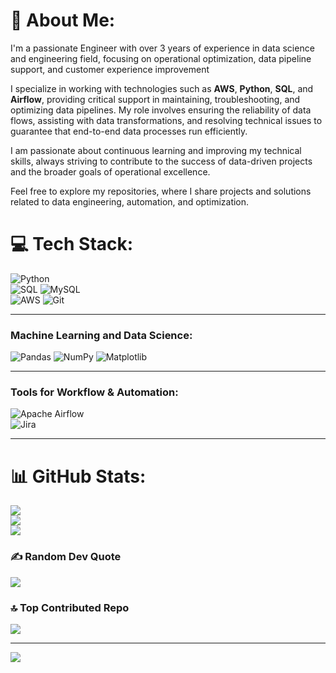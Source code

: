 # 💫 About Me:
I'm a passionate Engineer with over 3 years of experience in data science and engineering field, focusing on operational optimization, data pipeline support, and customer experience improvement

I specialize in working with technologies such as **AWS**, **Python**, **SQL**, and **Airflow**, providing critical support in maintaining, troubleshooting, and optimizing data pipelines. My role involves ensuring the reliability of data flows, assisting with data transformations, and resolving technical issues to guarantee that end-to-end data processes run efficiently.

I am passionate about continuous learning and improving my technical skills, always striving to contribute to the success of data-driven projects and the broader goals of operational excellence.

Feel free to explore my repositories, where I share projects and solutions related to data engineering, automation, and optimization.


# 💻 Tech Stack:
![Python](https://img.shields.io/badge/python-3670A0?style=for-the-badge&logo=python&logoColor=ffdd54)  
![SQL](https://img.shields.io/badge/postgres-%23316192.svg?style=for-the-badge&logo=Postgresql&logoColor=white) ![MySQL](https://img.shields.io/badge/mysql-4479A1.svg?style=for-the-badge&logo=mysql&logoColor=white)  
![AWS](https://img.shields.io/badge/AWS-%23FF9900.svg?style=for-the-badge&logo=amazon-aws&logoColor=white) ![Git](https://img.shields.io/badge/git-%23F05033.svg?style=for-the-badge&logo=git&logoColor=white) 

---

### Machine Learning and Data Science:
![Pandas](https://img.shields.io/badge/pandas-%23150458.svg?style=for-the-badge&logo=pandas&logoColor=white) ![NumPy](https://img.shields.io/badge/numpy-%23013243.svg?style=for-the-badge&logo=numpy&logoColor=white)  ![Matplotlib](https://img.shields.io/badge/matplotlib-%23013243.svg?style=for-the-badge&logo=matplotlib&logoColor=white)  


---

### Tools for Workflow & Automation:
![Apache Airflow](https://img.shields.io/badge/Apache%20Airflow-017CEE?style=for-the-badge&logo=Apache%20Airflow&logoColor=white)  
![Jira](https://img.shields.io/badge/jira-%230A0FFF.svg?style=for-the-badge&logo=jira&logoColor=white)  

---


# 📊 GitHub Stats:
![](https://github-readme-stats.vercel.app/api?username=shreyatripathi129&theme=dark&hide_border=false&include_all_commits=false&count_private=false)<br/>
![](https://github-readme-streak-stats.herokuapp.com/?user=shreyatripathi129&theme=dark&hide_border=false)<br/>
![](https://github-readme-stats.vercel.app/api/top-langs/?username=shreyatripathi129&theme=dark&hide_border=false&include_all_commits=false&count_private=false&layout=compact)

### ✍️ Random Dev Quote
![](https://quotes-github-readme.vercel.app/api?type=horizontal&theme=radical)

### 🔝 Top Contributed Repo
![](https://github-contributor-stats.vercel.app/api?username=shreyatripathi129&limit=5&theme=dark&combine_all_yearly_contributions=true)

---
[![](https://visitcount.itsvg.in/api?id=shreyatripathi129&icon=0&color=0)](https://visitcount.itsvg.in)

<!-- Proudly created with GPRM ( https://gprm.itsvg.in ) -->
